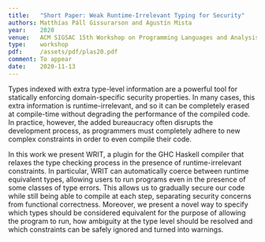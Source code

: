```yaml
---
title:   "Short Paper: Weak Runtime-Irrelevant Typing for Security"
authors: Matthías Páll Gissurarson and Agustín Mista
year:    2020
venue:   ACM SIGSAC 15th Workshop on Programming Languages and Analysis for Security
type:    workshop
pdf:     /assets/pdf/plas20.pdf
comment: To appear
date:    2020-11-13
---
```


Types indexed with extra type-level information are a powerful tool for statically enforcing domain-specific security properties. In many cases, this extra information is runtime-irrelevant, and so it can be completely erased at compile-time without degrading the performance of the compiled code. In practice, however, the added bureaucracy often disrupts the development process, as programmers must completely adhere to new complex constraints in order to even compile their code.

In this work we present WRIT, a plugin for the GHC Haskell compiler that relaxes the type checking process in the presence of runtime-irrelevant constraints. In particular, WRIT can automatically coerce between runtime equivalent types, allowing users to run programs even in the presence of some classes of type errors. This allows us to gradually secure our code while still being able to compile at each step, separating security concerns from functional correctness. Moreover, we present a novel way to specify which types should be considered equivalent for the purpose of allowing the program to run, how ambiguity at the type level should be resolved and which constraints can be safely ignored and turned into warnings.
